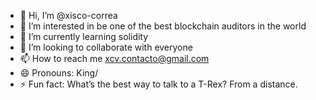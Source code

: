 - 👋 Hi, I’m @xisco-correa
- 👀 I’m interested in be one of the best blockchain auditors in the world
- 🌱 I’m currently learning solidity
- 💞️ I’m looking to collaborate with everyone
- 📫 How to reach me xcv.contacto@gmail.com
- 😄 Pronouns: King/
- ⚡ Fun fact: What’s the best way to talk to a T-Rex?  From a distance.



